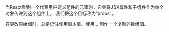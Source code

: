 当React看到一个代表用户定义组件的元素时，它会将JSX属性和子组件作为单个对象传递到这个组件上。 我们把这个目标称为“props”。

在更改原始值时，总是记住使用副本值。使用... 制作一个复制的数组值。
